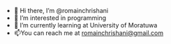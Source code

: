 - 👋 Hi there, I’m @romainchrishani
- 👀 I’m interested in programming 
- 🌱 I’m currently learning at University of Moratuwa
- 📫You can reach me at romainchrishani@gmail.com




<!---
romainchrishani/romainchrishani is a ✨ special ✨ repository because its `README.md` (this file) appears on your GitHub profile.
You can click the Preview link to take a look at your changes.
--->
